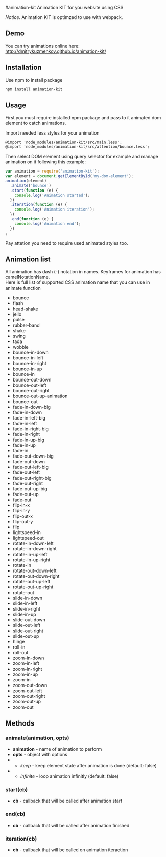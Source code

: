 #animation-kit
Animation KIT for you website using CSS  

*Notice.* Animation KIT is optimzed to use with webpack.
## Demo
You can try animations online here: http://dmitrykuzmenkov.github.io/animation-kit/

## Installation
Use npm to install package

```bash
npm install animation-kit
```

## Usage
First you must require installed npm package and pass to it animated dom element to catch animations.

Import needed less styles for your animation

```less
@import 'node_modules/animation-kit/src/main.less';
@import 'node_modules/animation-kit/src/attention/bounce.less';
```

Then select DOM element using query selector for example and manage animation on it following this example:

```javascript
var animation = require('animation-kit');
var element = document.getElementById('my-dom-element');
animation(element)
  .animate('bounce')
  .start(function (e) {
    console.log('Animation started');
  })
  .iteration(function (e) {
    console.log('Animation iteration');
  })
  .end(function (e) {
    console.log('Animation end');
  })
;
```

Pay attetion you need to require used animated styles too.

## Animation list
All animation has dash (-) notation in names. Keyframes for animation has camelNotationName.  
Here is full list of supported CSS animation name that you can use in animate function

 - bounce
 - flash
 - head-shake
 - jello
 - pulse
 - rubber-band
 - shake
 - swing
 - tada
 - wobble
 - bounce-in-down
 - bounce-in-left
 - bounce-in-right
 - bounce-in-up
 - bounce-in
 - bounce-out-down
 - bounce-out-left
 - bounce-out-right
 - bounce-out-up-animation
 - bounce-out
 - fade-in-down-big
 - fade-in-down
 - fade-in-left-big
 - fade-in-left
 - fade-in-right-big
 - fade-in-right
 - fade-in-up-big
 - fade-in-up
 - fade-in
 - fade-out-down-big
 - fade-out-down
 - fade-out-left-big
 - fade-out-left
 - fade-out-right-big
 - fade-out-right
 - fade-out-up-big
 - fade-out-up
 - fade-out
 - flip-in-x
 - flip-in-y
 - flip-out-x
 - flip-out-y
 - flip
 - lightspeed-in
 - lightspeed-out
 - rotate-in-down-left
 - rotate-in-down-right
 - rotate-in-up-left
 - rotate-in-up-right
 - rotate-in
 - rotate-out-down-left
 - rotate-out-down-right
 - rotate-out-up-left
 - rotate-out-up-right
 - rotate-out
 - slide-in-down
 - slide-in-left
 - slide-in-right
 - slide-in-up
 - slide-out-down
 - slide-out-left
 - slide-out-right
 - slide-out-up
 - hinge
 - roll-in
 - roll-out
 - zoom-in-down
 - zoom-in-left
 - zoom-in-right
 - zoom-in-up
 - zoom-in
 - zoom-out-down
 - zoom-out-left
 - zoom-out-right
 - zoom-out-up
 - zoom-out

## Methods
### animate(animation, opts)
 - **animation** - name of animation to perform
 - **opts** - object with options
 - - *keep* - keep element state after animation is done (default: false)
 - - *infinite* - loop animation infinitly (default: false)

### start(cb)
 - **cb** - callback that will be called after animation start

### end(cb)
 - **cb** - callback that will be called after animation finished

### iteration(cb)
 - **cb** - callback that will be called on animation iteraction

